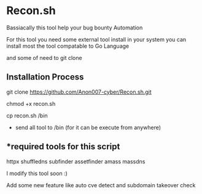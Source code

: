 # Recon.sh
Bassiacally this tool help your bug bounty Automation

For this tool you need some external tool install in your system you can install most the tool compatable to Go Language

and some of need to git clone


Installation Process
---------------------

git clone https://github.com/Anon007-cyber/Recon.sh.git

chmod +x recon.sh

cp recon.sh /bin


* send all tool to /bin (for it can be execute from anywhere)

*required tools for this script
-------------------------------

httpx
shuffledns
subfinder
assetfinder
amass
massdns



I modify this tool soon :) 

Add some new feature like auto cve detect and subdomain takeover check
